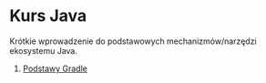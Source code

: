 # Kurs Java

Krótkie wprowadzenie do podstawowych mechanizmów/narzędzi ekosystemu Java.

1. [Podstawy Gradle](HelloGradle)

